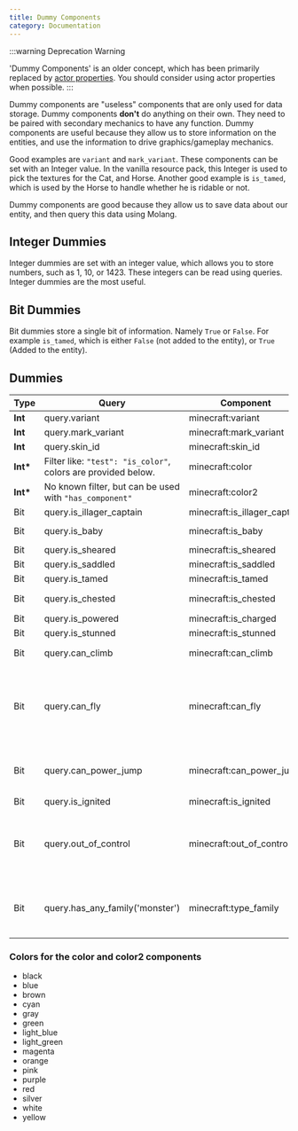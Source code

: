 ```yaml
---
title: Dummy Components
category: Documentation
---
```


:::warning Deprecation Warning

'Dummy Components' is an older concept, which has been primarily replaced by [actor properties](https://learn.microsoft.com/en-us/minecraft/creator/documents/introductiontoentityproperties). You should consider using actor properties when possible.
:::

Dummy components are "useless" components that are only used for data storage. Dummy components **don't** do anything on their own. They need to be paired with secondary mechanics to have any function. Dummy components are useful because they allow us to store information on the entities, and use the information to drive graphics/gameplay mechanics.

Good examples are `variant` and `mark_variant`. These components can be set with an Integer value. In the vanilla resource pack, this Integer is used to pick the textures for the Cat, and Horse. Another good example is `is_tamed`, which is used by the Horse to handle whether he is ridable or not.

Dummy components are good because they allow us to save data about our entity, and then query this data using Molang.

## Integer Dummies

Integer dummies are set with an integer value, which allows you to store numbers, such as 1, 10, or 1423. These integers can be read using queries. Integer dummies are the most useful.

## Bit Dummies

Bit dummies store a single bit of information. Namely `True` or `False`. For example `is_tamed`, which is either `False` (not added to the entity), or `True` (Added to the entity).

## Dummies

| Type      | Query                                                         | Component                    | Notes                                                                                                                             |
| --------- | ------------------------------------------------------------- | ---------------------------- | --------------------------------------------------------------------------------------------------------------------------------- |
| **Int**   | query.variant                                                 | minecraft:variant            |                                                                                                                                   |
| **Int**   | query.mark_variant                                            | minecraft:mark_variant       |                                                                                                                                   |
| **Int**   | query.skin_id                                                 | minecraft:skin_id            |                                                                                                                                   |
| **Int\*** | Filter like: `"test": "is_color"`, colors are provided below. | minecraft:color              | Also sets color in materials.                                                                                                     |
| **Int\*** | No known filter, but can be used with `"has_component"`       | minecraft:color2             | Also sets color in materials.                                                                                                     |
| Bit       | query.is_illager_captain                                      | minecraft:is_illager_captain |                                                                                                                                   |
| Bit       | query.is_baby                                                 | minecraft:is_baby            | Disables use of `minecraft:breedable`                                                                                             |
| Bit       | query.is_sheared                                              | minecraft:is_sheared         |                                                                                                                                   |
| Bit       | query.is_saddled                                              | minecraft:is_saddled         |                                                                                                                                   |
| Bit       | query.is_tamed                                                | minecraft:is_tamed           |                                                                                                                                   |
| Bit       | query.is_chested                                              | minecraft:is_chested         | Will drop chest on death                                                                                                          |
| Bit       | query.is_powered                                              | minecraft:is_charged         |                                                                                                                                   |
| Bit       | query.is_stunned                                              | minecraft:is_stunned         |                                                                                                                                   |
| Bit       | query.can_climb                                               | minecraft:can_climb          | Will allow entities to climb ladders                                                                                              |
| Bit       | query.can_fly                                                 | minecraft:can_fly            | Marks the entity as being able to fly, the pathfinder won't be restricted to paths where a solid block is required underneath it. |
| Bit       | query.can_power_jump                                          | minecraft:can_power_jump     | Allows the entity to power jump like the horse does in vanilla.                                                                   |
| Bit       | query.is_ignited                                              | minecraft:is_ignited         |                                                                                                                                   |
| Bit       | query.out_of_control                                          | minecraft:out_of_control     | New, used by code for hardcoded boat movement/particle stuff, and the Molang query. Probably safe                                 |
| Bit   | query.has_any_family('monster')                            | minecraft:type_family         | Can use a family type and return a bit value from a family such as 'monster' as true or false.
### Colors for the color and color2 components

-   black
-   blue
-   brown
-   cyan
-   gray
-   green
-   light_blue
-   light_green
-   magenta
-   orange
-   pink
-   purple
-   red
-   silver
-   white
-   yellow
